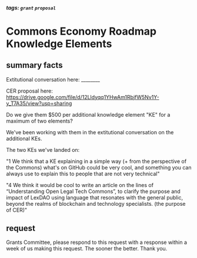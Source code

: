 ##### tags: `grant` `proposal` 

# Commons Economy Roadmap Knowledge Elements

## summary facts

Extitutional conversation here: ________ 

CER proposal here: https://drive.google.com/file/d/12Lldyqq1YHwAm1RbjfW5Nv1Y-y_T7A35/view?usp=sharing

Do we give them $500 per additional knowledge element "KE" for a maximum of two elements?

We've been working with them in the extitutional conversation on the additional KEs.

The two KEs we've landed on:

"1 We think that a KE explaining in a simple way (+ from the perspective of the Commons) what's on GitHub could be very cool, and something you can always use to explain this to people that are not very technical" 

"4 We think it would be cool to write an article on the lines of “Understanding Open Legal Tech Commons”, to clarify the purpose and impact of LexDAO using language that resonates with the general public, beyond the realms of blockchain and technology specialists. (the purpose of CER)"

## request

Grants Committee, please respond to this request with a response within a week of us making this request. The sooner the better. Thank you. 